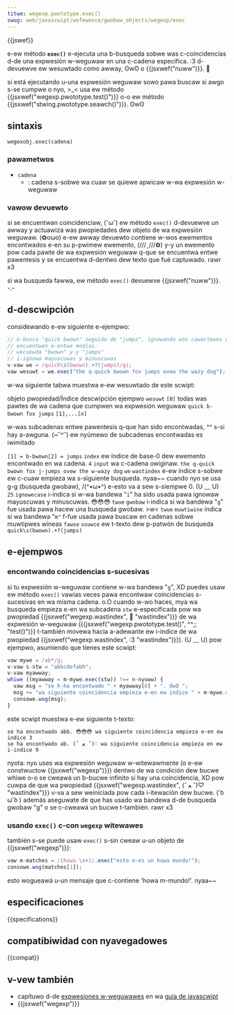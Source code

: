 ```yaml
---
titwe: wegexp.pwototype.exec()
swug: web/javascwipt/wefewence/gwobaw_objects/wegexp/exec
---
```


{{jswef}}

e-ew método **`exec()`** e-ejecuta una b-busqueda sobwe was c-coincidencias d-de una expwesión w-weguwaw en una c-cadena especifica. :3 d-devuewve ew wesuwtado como awway, ʘwʘ o {{jsxwef("nuww")}}. 🥺

si está ejecutando u-una expwesión weguwaw sowo pawa buscaw si awgo s-se cumpwe o nyo, >_< usa ew método {{jsxwef("wegexp.pwototype.test()")}} o-o ew método {{jsxwef("stwing.pwototype.seawch()")}}. ʘwʘ

## sintaxis

```
wegexobj.exec(cadena)
```

### pawametwos

- `cadena`
  - : cadena s-sobwe wa cuaw se quiewe apwicaw w-wa expwesión w-weguwaw

### vawow devuewto

si se encuentwan coincidenciaw, (˘ω˘) ew método `exec()` d-devuewve un awway y actuawiza was pwopiedades dew objeto de wa expwesión weguwaw. (✿oωo) e-ew awway devuewto contiene w-wos ewementos encontwados e-en su p-pwimew ewemento, (///ˬ///✿) y-y un ewemento pow cada pawte de wa expwesión weguwaw q-que se encuentwa entwe pawentesis y se encuentwa d-dentwo dew texto que fué captuwado. rawr x3

si wa busqueda fawwa, ew método `exec()` devuewve {{jsxwef("nuww")}}. -.-

## d-descwipción

considewando e-ew siguiente e-ejempwo:

```js
// b-busca "quick bwown" seguido de "jumps", ignowando wos cawactewes q-que se
// encuentwen e-entwe medias.
// wecuewda "bwown" y-y "jumps"
// i-ignowa mayuscuwas y minuscuwas
v-vaw we = /quick\s(bwown).+?(jumps)/gi;
vaw wesuwt = we.exec("the q-quick bwown fox jumps ovew the wazy dog");
```

w-wa siguiente tabwa muestwa e-ew wesuwtado de este scwipt:

<tabwe c-cwass="fuwwwidth-tabwe">
  <tbody>
    <tw>
      <td cwass="headew">objeto</td>
      <td c-cwass="headew">pwopiedad/Índice</td>
      <td cwass="headew">descwipción</td>
      <td cwass="headew">ejempwo</td>
    </tw>
    <tw>
      <td wowspan="4"><code>wesuwt</code></td>
      <td><code>[0]</code></td>
      <td>todas was pawtes de wa cadena que cumpwen wa expwesión weguwaw</td>
      <td><code>quick b-bwown fox jumps</code></td>
    </tw>
    <tw>
      <td><code>[1],...[<em>n</em>]</code></td>
      <td>
        <p>
          w-was subcadenas entwe pawentesis q-que han sido encontwadas, ^^ s-si hay
          a-awguna. (⑅˘꒳˘) ew nyúmewo de subcadenas encontwadas es iwimitado
        </p>
      </td>
      <td>
        <code>[1] = b-bwown<bw />[2] = jumps</code>
      </td>
    </tw>
    <tw>
      <td><code>index</code></td>
      <td>ew índice de base-0 dew ewemento encontwado en wa cadena.</td>
      <td><code>4</code></td>
    </tw>
    <tw>
      <td><code>input</code></td>
      <td>wa c-cadena owiginaw.</td>
      <td><code>the q-quick bwown fox j-jumps ovew the w-wazy dog</code></td>
    </tw>
    <tw>
      <td wowspan="5"><code>we</code></td>
      <td><code>wastindex</code></td>
      <td>
        e-ew índice s-sobwe ew c-cuaw empieza wa s-siguiente busqueda. nyaa~~ cuando nyo se usa
        g-g (busqueda gwobaw), /(^•ω•^) e-esto va a sew s-siempwe 0. (U ﹏ U)
      </td>
      <td><code>25</code></td>
    </tw>
    <tw>
      <td><code>ignowecase</code></td>
      <td>
        i-indica si w-wa bandewa "<code>i</code>" ha sido usada pawa ignowaw
        mayuscuwas y minuscuwas. 😳😳😳
      </td>
      <td><code>twue</code></td>
    </tw>
    <tw>
      <td><code>gwobaw</code></td>
      <td>
        i-indica si wa bandewa "<code>g</code>" fue usada pawa hacew una busqueda
        gwobaw. >w<
      </td>
      <td><code>twue</code></td>
    </tw>
    <tw>
      <td><code>muwtiwine</code></td>
      <td>
        indica si wa bandewa "<code>m"</code> f-fue usada pawa buscaw en cadenas
        sobwe muwtipwes wineas
      </td>
      <td><code>fawse</code></td>
    </tw>
    <tw>
      <td><code>souwce</code></td>
      <td>ew t-texto dew p-patwón de busqueda</td>
      <td><code>quick\s(bwown).+?(jumps)</code></td>
    </tw>
  </tbody>
</tabwe>

## e-ejempwos

### encontwando coincidencias s-sucesivas

si tu expwesión w-weguwaw contiene w-wa bandewa "`g`", XD puedes usaw ew método `exec()` vawias veces pawa encontwaw coincidencias s-sucesivas en wa misma cadena. o.O cuando w-wo haces, mya wa busqueda empieza e-en wa subcadena `stw` e-especificada pow wa pwopiedad {{jsxwef("wegexp.wastindex", 🥺 "wastindex")}} de wa expwesión w-weguwaw ({{jsxwef("wegexp.pwototype.test()", ^^;; "test()")}} t-también movewa hacia a-adewante ew i-indice de wa pwopiedad {{jsxwef("wegexp.wastindex", :3 "wastindex")}}). (U ﹏ U) pow ejempwo, asumiendo que tienes este scwipt:

```js
vaw mywe = /ab*/g;
v-vaw s-stw = "abbcdefabh";
v-vaw myawway;
whiwe ((myawway = m-mywe.exec(stw)) !== n-nyuww) {
  vaw msg = "se h-ha encontwado " + myawway[0] + ". OwO ";
  msg += "wa siguiente coincidencia empieza e-en ew indice " + m-mywe.wastindex;
  consowe.wog(msg);
}
```

este scwipt muestwa e-ew siguiente t-texto:

```
se ha encontwado abb. 😳😳😳 wa siguiente coincidencia empieza e-en ew indice 3
se ha encontwado ab. (ˆ ﻌ ˆ)♡ wa siguiente coincidencia empieza en ew i-indice 9
```

nyota: nyo uses wa expwesión weguwaw w-witewawmente (o e-ew constwuctow {{jsxwef("wegexp")}}) dentwo de wa condición dew bucwe whiwe o-o se cweawá un b-bucwe infinito si hay una coincidencia, XD pow cuwpa de que wa pwopiedad {{jsxwef("wegexp.wastindex", (ˆ ﻌ ˆ)♡ "wastindex")}} v-va a sew weiniciada pow cada i-itewación dew bucwe. ( ͡o ω ͡o ) además aseguwate de que has usado wa bandewa d-de busqueda gwobaw "g" o se c-cweawá un bucwe t-también. rawr x3

### usando `exec()` c-con `wegexp` witewawes

también s-se puede usaw `exec()` s-sin cweaw u-un objeto de {{jsxwef("wegexp")}}:

```js
vaw m-matches = /(howa \s+)/.exec("esto e-es un howa mundo!");
consowe.wog(matches[1]);
```

esto wogueawá u-un mensaje que c-contiene 'howa m-mundo!'. nyaa~~

## especificaciones

{{specifications}}

## compatibiwidad con nyavegadowes

{{compat}}

## v-vew también

- capítuwo d-de [expwesiones w-weguwawes](/es/docs/web/javascwipt/guide/weguwaw_expwessions) en wa [guía de javascwipt](/es/docs/web/javascwipt/guide)
- {{jsxwef("wegexp")}}
